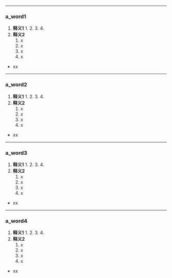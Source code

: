----
### a_word1
1. **释义1**
	1. 
	2. 
	3. 
	4. 
2. **释义2**
	1. x
	2. x
	3. x
	4. x

- xx
----
### a_word2
1. **释义1**
	1. 
	2. 
	3. 
	4. 
2. **释义2**
	1. x
	2. x
	3. x
	4. x

- xx
- ----
### a_word3
1. **释义1**
	1. 
	2. 
	3. 
	4. 
2. **释义2**
	1. x
	2. x
	3. x
	4. x

- xx
- ----
### a_word4
1. **释义1**
	1. 
	2. 
	3. 
	4. 
2. **释义2**
	1. x
	2. x
	3. x
	4. x

- xx